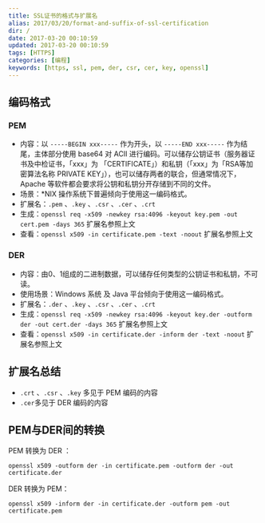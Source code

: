 ```yaml
---
title: SSL证书的格式与扩展名
alias: 2017/03/20/format-and-suffix-of-ssl-certification
dir: /
date: 2017-03-20 00:10:59
updated: 2017-03-20 00:10:59
tags: [HTTPS]
categories: [编程]
keywords: [https, ssl, pem, der, csr, cer, key, openssl]
---
```


## 编码格式

### PEM

- 内容：以 `-----BEGIN xxx-----` 作为开头，以 `-----END xxx-----` 作为结尾，主体部分使用 base64 对 ACII 进行编码。可以储存公钥证书（服务器证书及中检证书，「xxx」为 「CERTIFICATE」）和私钥（「xxx」为「RSA等加密算法名称 PRIVATE KEY」），也可以储存两者的联合，但通常情况下，Apache 等软件都会要求将公钥和私钥分开存储到不同的文件。
- 场景：*NIX 操作系统下普遍倾向于使用这一编码格式。
- 扩展名：`.pem` 、`.key` 、`.csr` 、`.cer` 、`.crt`
- 生成：`openssl req -x509 -newkey rsa:4096 -keyout key.pem -out cert.pem -days 365` 扩展名参照上文
- 查看：`openssl x509 -in certificate.pem -text -noout` 扩展名参照上文

### DER

- 内容：由0、1组成的二进制数据，可以储存任何类型的公钥证书和私钥，不可读。
- 使用场景：Windows 系统 及 Java 平台倾向于使用这一编码格式。
- 扩展名：`.der` 、`.key` 、`.csr` 、`.cer` 、`.crt`
- 生成：`openssl req -x509 -newkey rsa:4096 -keyout key.der -outform der -out cert.der -days 365` 扩展名参照上文
- 查看：`openssl x509 -in certificate.der -inform der -text -noout` 扩展名参照上文

## 扩展名总结<!--more-->

- `.crt` 、`.csr` 、`.key` 多见于 PEM 编码的内容
- `.cer`多见于 DER 编码的内容

## PEM与DER间的转换

PEM 转换为 DER ：

```shell
openssl x509 -outform der -in certificate.pem -outform der -out certificate.der
```

DER 转换为 PEM：

```shell
openssl x509 -inform der -in certificate.der -outform pem -out certificate.pem
```